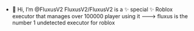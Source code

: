 - 👋 Hi, I’m @FluxusV2
FluxusV2/FluxusV2 is a ✨ special ✨ Roblox executor that manages over 100000 player using it 
--->
fluxus is the number 1 undetected executor for roblox
